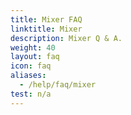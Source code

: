 ```yaml
---
title: Mixer FAQ
linktitle: Mixer
description: Mixer Q & A.
weight: 40
layout: faq
icon: faq
aliases:
  - /help/faq/mixer
test: n/a
---
```

